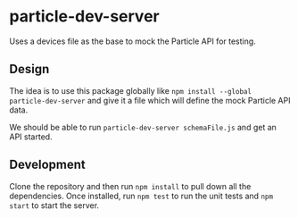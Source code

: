 # particle-dev-server
Uses a devices file as the base to mock the Particle API for testing.

## Design

The idea is to use this package globally like `npm install --global particle-dev-server` and give it a file which will define the mock Particle API data.

We should be able to run `particle-dev-server schemaFile.js` and get an API started. 

## Development

Clone the repository and then run `npm install` to pull down all the dependencies. Once installed, run `npm test` to run the unit tests and `npm start` to start the server.
